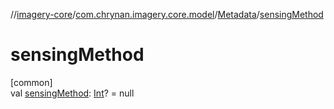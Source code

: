 //[imagery-core](../../../index.md)/[com.chrynan.imagery.core.model](../index.md)/[Metadata](index.md)/[sensingMethod](sensing-method.md)

# sensingMethod

[common]\
val [sensingMethod](sensing-method.md): [Int](https://kotlinlang.org/api/latest/jvm/stdlib/kotlin/-int/index.html)? = null

